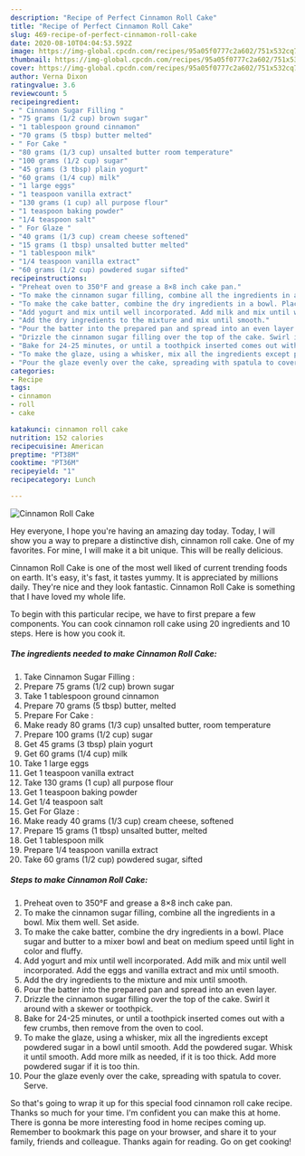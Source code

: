 ```yaml
---
description: "Recipe of Perfect Cinnamon Roll Cake"
title: "Recipe of Perfect Cinnamon Roll Cake"
slug: 469-recipe-of-perfect-cinnamon-roll-cake
date: 2020-08-10T04:04:53.592Z
image: https://img-global.cpcdn.com/recipes/95a05f0777c2a602/751x532cq70/cinnamon-roll-cake-recipe-main-photo.jpg
thumbnail: https://img-global.cpcdn.com/recipes/95a05f0777c2a602/751x532cq70/cinnamon-roll-cake-recipe-main-photo.jpg
cover: https://img-global.cpcdn.com/recipes/95a05f0777c2a602/751x532cq70/cinnamon-roll-cake-recipe-main-photo.jpg
author: Verna Dixon
ratingvalue: 3.6
reviewcount: 5
recipeingredient:
- " Cinnamon Sugar Filling "
- "75 grams (1/2 cup) brown sugar"
- "1 tablespoon ground cinnamon"
- "70 grams (5 tbsp) butter melted"
- " For Cake "
- "80 grams (1/3 cup) unsalted butter room temperature"
- "100 grams (1/2 cup) sugar"
- "45 grams (3 tbsp) plain yogurt"
- "60 grams (1/4 cup) milk"
- "1 large eggs"
- "1 teaspoon vanilla extract"
- "130 grams (1 cup) all purpose flour"
- "1 teaspoon baking powder"
- "1/4 teaspoon salt"
- " For Glaze "
- "40 grams (1/3 cup) cream cheese softened"
- "15 grams (1 tbsp) unsalted butter melted"
- "1 tablespoon milk"
- "1/4 teaspoon vanilla extract"
- "60 grams (1/2 cup) powdered sugar sifted"
recipeinstructions:
- "Preheat oven to 350°F and grease a 8×8 inch cake pan."
- "To make the cinnamon sugar filling, combine all the ingredients in a bowl. Mix them well. Set aside."
- "To make the cake batter, combine the dry ingredients in a bowl. Place sugar and butter to a mixer bowl and beat on medium speed until light in color and fluffy."
- "Add yogurt and mix until well incorporated. Add milk and mix until well incorporated. Add the eggs and vanilla extract and mix until smooth."
- "Add the dry ingredients to the mixture and mix until smooth."
- "Pour the batter into the prepared pan and spread into an even layer."
- "Drizzle the cinnamon sugar filling over the top of the cake. Swirl it around with a skewer or toothpick."
- "Bake for 24-25 minutes, or until a toothpick inserted comes out with a few crumbs, then remove from the oven to cool."
- "To make the glaze, using a whisker, mix all the ingredients except powdered sugar in a bowl until smooth. Add the powdered sugar. Whisk it until smooth. Add more milk as needed, if it is too thick. Add more powdered sugar if it is too thin."
- "Pour the glaze evenly over the cake, spreading with spatula to cover. Serve."
categories:
- Recipe
tags:
- cinnamon
- roll
- cake

katakunci: cinnamon roll cake 
nutrition: 152 calories
recipecuisine: American
preptime: "PT38M"
cooktime: "PT36M"
recipeyield: "1"
recipecategory: Lunch

---
```



![Cinnamon Roll Cake](https://img-global.cpcdn.com/recipes/95a05f0777c2a602/751x532cq70/cinnamon-roll-cake-recipe-main-photo.jpg)

Hey everyone, I hope you're having an amazing day today. Today, I will show you a way to prepare a distinctive dish, cinnamon roll cake. One of my favorites. For mine, I will make it a bit unique. This will be really delicious.



Cinnamon Roll Cake is one of the most well liked of current trending foods on earth. It's easy, it's fast, it tastes yummy. It is appreciated by millions daily. They're nice and they look fantastic. Cinnamon Roll Cake is something that I have loved my whole life.


To begin with this particular recipe, we have to first prepare a few components. You can cook cinnamon roll cake using 20 ingredients and 10 steps. Here is how you cook it.

<!--inarticleads1-->

##### The ingredients needed to make Cinnamon Roll Cake:

1. Take  Cinnamon Sugar Filling :
1. Prepare 75 grams (1/2 cup) brown sugar
1. Take 1 tablespoon ground cinnamon
1. Prepare 70 grams (5 tbsp) butter, melted
1. Prepare  For Cake :
1. Make ready 80 grams (1/3 cup) unsalted butter, room temperature
1. Prepare 100 grams (1/2 cup) sugar
1. Get 45 grams (3 tbsp) plain yogurt
1. Get 60 grams (1/4 cup) milk
1. Take 1 large eggs
1. Get 1 teaspoon vanilla extract
1. Take 130 grams (1 cup) all purpose flour
1. Get 1 teaspoon baking powder
1. Get 1/4 teaspoon salt
1. Get  For Glaze :
1. Make ready 40 grams (1/3 cup) cream cheese, softened
1. Prepare 15 grams (1 tbsp) unsalted butter, melted
1. Get 1 tablespoon milk
1. Prepare 1/4 teaspoon vanilla extract
1. Take 60 grams (1/2 cup) powdered sugar, sifted




<!--inarticleads2-->

##### Steps to make Cinnamon Roll Cake:

1. Preheat oven to 350°F and grease a 8×8 inch cake pan.
1. To make the cinnamon sugar filling, combine all the ingredients in a bowl. Mix them well. Set aside.
1. To make the cake batter, combine the dry ingredients in a bowl. Place sugar and butter to a mixer bowl and beat on medium speed until light in color and fluffy.
1. Add yogurt and mix until well incorporated. Add milk and mix until well incorporated. Add the eggs and vanilla extract and mix until smooth.
1. Add the dry ingredients to the mixture and mix until smooth.
1. Pour the batter into the prepared pan and spread into an even layer.
1. Drizzle the cinnamon sugar filling over the top of the cake. Swirl it around with a skewer or toothpick.
1. Bake for 24-25 minutes, or until a toothpick inserted comes out with a few crumbs, then remove from the oven to cool.
1. To make the glaze, using a whisker, mix all the ingredients except powdered sugar in a bowl until smooth. Add the powdered sugar. Whisk it until smooth. Add more milk as needed, if it is too thick. Add more powdered sugar if it is too thin.
1. Pour the glaze evenly over the cake, spreading with spatula to cover. Serve.




So that's going to wrap it up for this special food cinnamon roll cake recipe. Thanks so much for your time. I'm confident you can make this at home. There is gonna be more interesting food in home recipes coming up. Remember to bookmark this page on your browser, and share it to your family, friends and colleague. Thanks again for reading. Go on get cooking!

